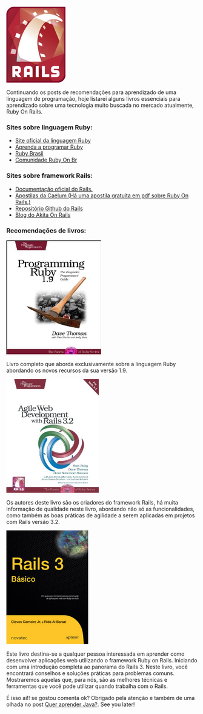 ![Quer aprender com Ruby on Rails?](images/rails-logo.jpg "Quer aprender com Ruby on Rails?")

Continuando os posts de recomendações para aprendizado de uma linguagem de programação, hoje listarei alguns livros essenciais para aprendizado sobre uma tecnologia muito buscada no mercado atualmente, Ruby On Rails.

### Sites sobre linguagem Ruby:

*   [Site oficial da linguagem Ruby](http://www.ruby-lang.org/pt/)
*   [Aprenda a programar Ruby](http://aprendaaprogramar.rubyonrails.com.br/)
*   [Ruby Brasil](http://ruby-br.org/)
*   [Comunidade Ruby On Br](http://www.rubyonbr.org/)

### Sites sobre framework Rails:

*   [Documentação oficial do Rails.](http://rubyonrails.org/documentation)
*   [Apostilas da Caelum (Há uma apostila gratuita em pdf sobre Ruby On Rails.)](http://www.caelum.com.br/apostilas/)
*   [Repositório Github do Rails](https://github.com/rails/rails)
*   [Blog do Akita On Rails](http://akitaonrails.com/)

### Recomendações de livros:

[![Programming Ruby 1.9 Book](images/programming-ruby-1.9.jpg)](http://www.amazon.com/gp/product/1934356085/)

Livro completo que aborda exclusivamente sobre a linguagem Ruby abordando os novos recursos da sua versão 1.9.

[![Agile Web Development with Rails 3.2](images/agile-web-development-rails-3.2.jpg)](http://www.amazon.com/Agile-Development-Rails-Pragmatic-Programmers/dp/1934356549/)

Os autores deste livro são os criadores do framework Rails, há muita informação de qualidade neste livro, abordando não só as funcionalidades, como também as boas práticas de agilidade a serem aplicadas em projetos com Rails versão 3.2.

[![Rails 3 Básico](images/rails-3-basico.jpg)](http://www.novatec.com.br/livros/rails3basico/)

Este livro destina-se a qualquer pessoa interessada em aprender como desenvolver aplicações web utilizando o framework Ruby on Rails. Iniciando com uma introdução completa ao panorama do Rails 3\. Neste livro, você encontrará conselhos e soluções práticas para problemas comuns. Mostraremos aquelas que, para nós, são as melhores técnicas e ferramentas que você pode utilizar quando trabalha com o Rails.

É isso ai!! se gostou comenta ok? Obrigado pela atenção e também de uma olhada no post [Quer aprender Java?](quer-aprender-java/ "Quer aprender Java?"). See you later!